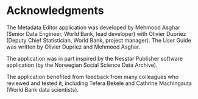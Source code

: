 # Acknowledgments

The Metadata Editor application was developed by Mehmood Asghar (Senior Data Engineer, World Bank, lead developer) with Olivier Dupriez (Deputy Chief Statistician, World Bank, project manager). The User Guide was written by Olivier Dupriez and Mehmood Asghar.

The application was in part inspired by the Nesstar Publisher software application (by the Norwegian Social Science Data Archive). 

The application benefited from feedback from many colleagues who reviewed and tested it, including Tefera Bekele and Cathrine Machingauta (World Bank data scientists). 




